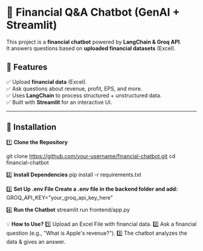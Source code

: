 # 🚀 Financial Q&A Chatbot (GenAI + Streamlit)

This project is a **financial chatbot** powered by **LangChain & Groq API**.  
It answers questions based on **uploaded financial datasets** (Excel).

## 📌 Features
✅ Upload **financial data** (Excel).  
✅ Ask questions about revenue, profit, EPS, and more.  
✅ Uses **LangChain** to process structured + unstructured data.  
✅ Built with **Streamlit** for an interactive UI.  

---

## 🔧 Installation

1️⃣ **Clone the Repository**

git clone https://github.com/your-username/financial-chatbot.git
cd financial-chatbot

2️⃣ **Install Dependencies**
pip install -r requirements.txt

3️⃣ **Set Up .env File Create a .env file in the backend folder and add:**
GROQ_API_KEY="your_groq_api_key_here"

4️⃣ **Run the Chatbot**
streamlit run frontend/app.py

💡 **How to Use?**
1️⃣ Upload an Excel File with financial data.
2️⃣ Ask a financial question (e.g., "What is Apple's revenue?").
3️⃣ The chatbot analyzes the data & gives an answer.

